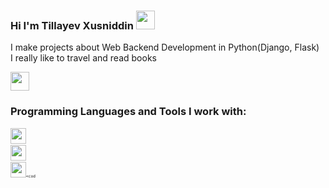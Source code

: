 ### Hi I'm Tillayev Xusniddin <img src="https://media.giphy.com/media/hvRJCLFzcasrR4ia7z/giphy.gif"    width="30px">

I make projects about Web Backend Development in Python(Django, Flask) <br/>
I really like to travel and read books

<a href="https://www.instagram.com/xusniddin13_04/"> 
<img src="https://freelogopng.com/images/all_img/1658586823instagram-logo-transparent.png" width="30px">
</a>

<br />

### Programming Languages and Tools I work with:

<code><img src="https://cdn-icons-png.flaticon.com/512/5968/5968286.png" height="25px"><code>
<code><img src="https://w7.pngwing.com/pngs/453/470/png-transparent-python-brands-icon.png" height="25px"><code>
<code><img src="https://w7.pngwing.com/pngs/453/470/png-transparent-python-brands-icon.png" height="25px"><cod

